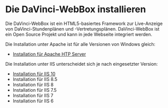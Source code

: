 # Die DaVinci-WebBox installieren

Die DaVinci-WebBox ist ein HTML5-basiertes Framework zur Live-Anzeige von DaVinci-Stundenplänen und -Vertretungsplänen. DaVinci-WebBox ist ein Open Source Projekt und kann in jede Webseite integriert werden.

Die Installation unter Apache ist für alle Versionen von Windows gleich:

* [Installation für Apache HTP Server](https://doc.davinci6.stueber.de/09.infoserver/setup-webbox/apache/)

Die Installation unter IIS unterscheidet sich je nach eingesetzter Version:

* [Installation für IIS 10](https://doc.davinci6.stueber.de/09.infoserver/setup-webbox/iis-10/)
* Installation für IIS 8.5
* Installation für IIS 8
* Installation für IIS 7.5
* Installation für IIS 7
* Installation für IIS 6
